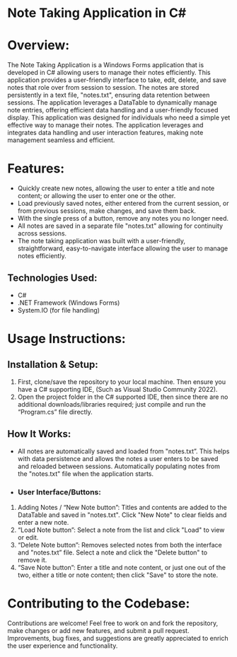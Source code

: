 # Note Taking Application in C#

# Overview:

The Note Taking Application is a Windows Forms application that is developed in C# allowing users to manage their notes efficiently. This application provides a user-friendly interface to take, edit, delete, and save notes that role over from session to session. The notes are stored persistently in a text file, "notes.txt", ensuring data retention between sessions. The application leverages a DataTable to dynamically manage note entries, offering efficient data handling and a user-friendly focused display. This application was designed for individuals who need a simple yet effective way to manage their notes. The application leverages and integrates data handling and user interaction features, making note management seamless and efficient.

# Features:
-	Quickly create new notes, allowing the user to enter a title and note content; or allowing the user to enter one or the other.
-	Load previously saved notes, either entered from the current session, or from previous sessions, make changes, and save them back.
-	With the single press of a button, remove any notes you no longer need.
-	All notes are saved in a separate file "notes.txt" allowing for continuity across sessions.
-	The note taking application was built with a user-friendly, straightforward, easy-to-navigate interface allowing the user to manage notes efficiently.

## Technologies Used:
-	C#
-	.NET Framework (Windows Forms)
-	System.IO (for file handling)

# Usage Instructions:

## Installation & Setup:
1.	First, clone/save the repository to your local machine. Then ensure you have a C# supporting IDE, (Such as Visual Studio Community 2022).
2.	Open the project folder in the C# supported IDE, then since there are no additional downloads/libraries required; just compile and run the “Program.cs” file directly.

## How It Works:
-	All notes are automatically saved and loaded from "notes.txt”. This helps with data persistence and allows the notes a user enters to be saved and reloaded between sessions. Automatically populating notes from the "notes.txt" file when the application starts.
-	### User Interface/Buttons:
1.	Adding Notes / “New Note button”: Titles and contents are added to the DataTable and saved in "notes.txt". Click "New Note" to clear fields and enter a new note.
2.	“Load Note button”: Select a note from the list and click "Load" to view or edit.
3.	“Delete Note button”: Removes selected notes from both the interface and "notes.txt” file. Select a note and click the "Delete button" to remove it.
4.	“Save Note button”: Enter a title and note content, or just one out of the two, either a title or note content; then click "Save" to store the note.

# Contributing to the Codebase:
Contributions are welcome! Feel free to work on and fork the repository, make changes or add new features, and submit a pull request. Improvements, bug fixes, and suggestions are greatly appreciated to enrich the user experience and functionality.
